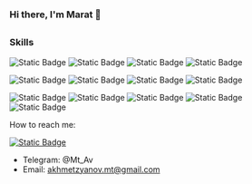 ### Hi there, I'm Marat 👋

##

### Skills


![Static Badge](https://img.shields.io/badge/python-blue?style=for-the-badge&logo=python&logoColor=white) ![Static Badge](https://img.shields.io/badge/fastapi-%23009688?style=for-the-badge&logo=fastapi&logoColor=white) ![Static Badge](https://img.shields.io/badge/Django-%23092E20?style=for-the-badge&logo=django&logoColor=white) ![Static Badge](https://img.shields.io/badge/Docker-%232496ED?style=for-the-badge&logo=docker&logoColor=white) 

![Static Badge](https://img.shields.io/badge/mongodb-%2347A248?style=for-the-badge&logo=mongodb&logoColor=white) ![Static Badge](https://img.shields.io/badge/postgresql-%234169E1?style=for-the-badge&logo=postgresql&logoColor=white) ![Static Badge](https://img.shields.io/badge/elasticsearch-%23005571?style=for-the-badge&logo=elasticsearch&logoColor=white) ![Static Badge](https://img.shields.io/badge/nginx-%23009639?style=for-the-badge&logo=nginx&logoColor=white) 

![Static Badge](https://img.shields.io/badge/kafka-%23231F20?style=for-the-badge&logo=apachekafka&logoColor=white) ![Static Badge](https://img.shields.io/badge/rabbitmq-%23FF6600?style=for-the-badge&logo=rabbitmq&logoColor=white) ![Static Badge](https://img.shields.io/badge/celery-%2337814A?style=for-the-badge&logo=celery&logoColor=white) ![Static Badge](https://img.shields.io/badge/redis-%23DC382D?style=for-the-badge&logo=redis&logoColor=white) ![Static Badge](https://img.shields.io/badge/linux-%23FCC624?style=for-the-badge&logo=linux&logoColor=white) 












How to reach me:

[![Static Badge](https://img.shields.io/badge/telegram-%2326A5E4?style=for-the-badge&logo=telegram&logoColor=white)](https://t.me/Mt_Av)
- Telegram: @Mt_Av
- Email: akhmetzyanov.mt@gmail.com
<!--
**Mario8602/Mario8602** is a ✨ _special_ ✨ repository because its `README.md` (this file) appears on your GitHub profile.

Here are some ideas to get you started:

- 🔭 I’m currently working on ...
- 🌱 I’m currently learning ...
- 👯 I’m looking to collaborate on ...
- 🤔 I’m looking for help with ...
- 💬 Ask me about ...
- 📫 How to reach me: ...
- 😄 Pronouns: ...
- ⚡ Fun fact: ...
-->
